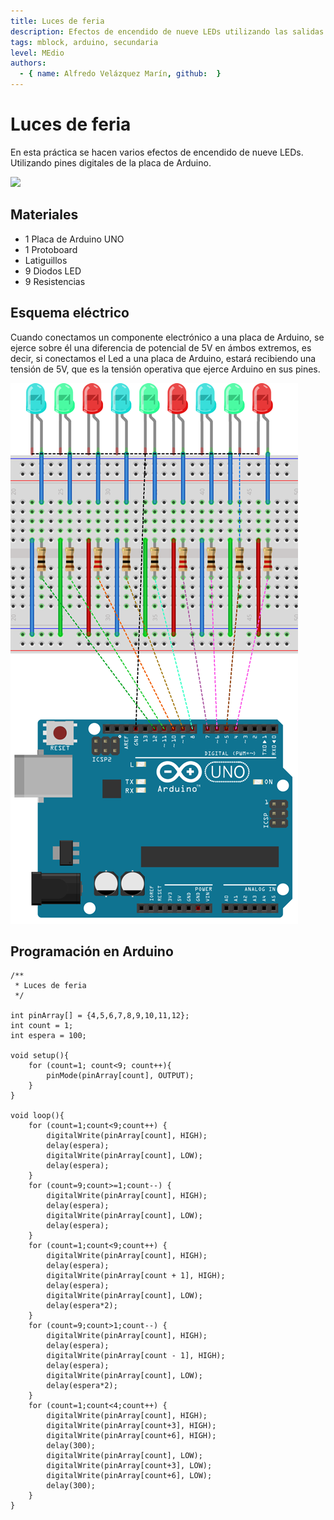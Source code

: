 ```yaml
---
title: Luces de feria
description: Efectos de encendido de nueve LEDs utilizando las salidas Arduino UNO.
tags: mblock, arduino, secundaria
level: MEdio
authors:
  - { name: Alfredo Velázquez Marín, github:  }
---
```


# Luces de feria

En esta práctica se hacen varios efectos de encendido de nueve LEDs. Utilizando pines digitales de la placa de Arduino.

![](practica.gif)

## Materiales

- 1 Placa de Arduino UNO
- 1 Protoboard
- Latiguillos
- 9 Diodos LED
- 9 Resistencias

## Esquema eléctrico

Cuando conectamos un componente electrónico a una placa de Arduino, se ejerce sobre él una diferencia de potencial de 5V en ámbos extremos, es decir, si conectamos el Led a una placa de Arduino, estará recibiendo una tensión de 5V, que es la tensión operativa que ejerce Arduino en sus pines.

![](fritzing.png)

## Programación en Arduino


```
/**
 * Luces de feria
 */

int pinArray[] = {4,5,6,7,8,9,10,11,12};
int count = 1;
int espera = 100;

void setup(){
    for (count=1; count<9; count++){
        pinMode(pinArray[count], OUTPUT);
    }
}

void loop(){
    for (count=1;count<9;count++) { 
        digitalWrite(pinArray[count], HIGH); 
        delay(espera);
        digitalWrite(pinArray[count], LOW);
        delay(espera);
    }
    for (count=9;count>=1;count--) {
        digitalWrite(pinArray[count], HIGH); 
        delay(espera);
        digitalWrite(pinArray[count], LOW);
        delay(espera);
    }
    for (count=1;count<9;count++) {
        digitalWrite(pinArray[count], HIGH);
        delay(espera);
        digitalWrite(pinArray[count + 1], HIGH);
        delay(espera);
        digitalWrite(pinArray[count], LOW);
        delay(espera*2);
    }
    for (count=9;count>1;count--) {
        digitalWrite(pinArray[count], HIGH);
        delay(espera);
        digitalWrite(pinArray[count - 1], HIGH);
        delay(espera);
        digitalWrite(pinArray[count], LOW);
        delay(espera*2);
    }
    for (count=1;count<4;count++) {
        digitalWrite(pinArray[count], HIGH); 
        digitalWrite(pinArray[count+3], HIGH); 
        digitalWrite(pinArray[count+6], HIGH); 
        delay(300);
        digitalWrite(pinArray[count], LOW);
        digitalWrite(pinArray[count+3], LOW);
        digitalWrite(pinArray[count+6], LOW);
        delay(300);
    }
}
```
